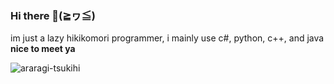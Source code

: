 ### Hi there 👋(≧ヮ≦)
im just a lazy hikikomori programmer, i mainly use c#, python, c++, and java 
**nice to meet ya**

![araragi-tsukihi](https://github.com/iloveichigomashimaro/iloveichigomashimaro/assets/137470257/ab07780d-c926-4426-a07d-3e139472192a)
